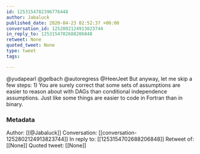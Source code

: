 ```yaml
---
id: 1253154782396776448
author: Jabaluck
published_date: 2020-04-23 02:52:37 +00:00
conversation_id: 1252802124913823744
in_reply_to: 1253154702688206848
retweet: None
quoted_tweet: None
type: tweet
tags:

---
```


@yudapearl @gelbach @autoregress @HeerJeet But anyway, let me skip a few steps: 1) You are surely correct that some sets of assumptions are easier to reason about with DAGs than conditional independence assumptions. Just like some things are easier to code in Fortran than in binary.

### Metadata

Author: [[@Jabaluck]]
Conversation: [[conversation-1252802124913823744]]
In reply to: [[1253154702688206848]]
Retweet of: [[None]]
Quoted tweet: [[None]]
